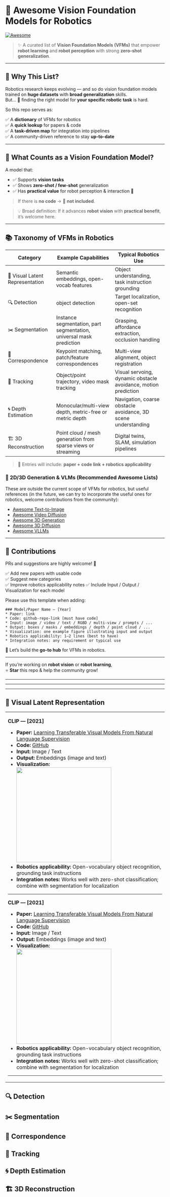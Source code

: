 # 🚀 **Awesome Vision Foundation Models for Robotics**
[![Awesome](https://awesome.re/badge.svg)](https://awesome.re)

> ✨ A curated list of **Vision Foundation Models (VFMs)** that empower **robot learning** and **robot perception** with strong **zero-shot generalization**.

---

## 🎯 **Why This List?**
Robotics research keeps evolving — and so do vision foundation models trained on **huge datasets** with **broad generalization** skills.  
But… 🤯 finding the right model for **your specific robotic task** is hard.

So this repo serves as:

✅ A **dictionary** of VFMs for robotics  
✅ A **quick lookup** for papers & code  
✅ A **task-driven map** for integration into pipelines  
✅ A community-driven reference to stay **up-to-date**

---

## 🧩 **What Counts as a Vision Foundation Model?**
A model that:

- ✅ Supports **vision tasks**
- ✅ Shows **zero-shot / few-shot** generalization
- ✅ Has **practical value** for robot perception & interaction 🤖

> If there is **no code** → 🚫 **not included**.

> 💡 Broad definition: If it advances **robot vision** with **practical benefit**, it’s welcome here.

---

## 📚 **Taxonomy of VFMs in Robotics**

| Category | Example Capabilities | Typical Robotics Use |
|---------|---------------------|---------------------|
| 🧱 Visual Latent Representation | Semantic embeddings, open-vocab features | Object understanding, task instruction grounding |
| 🔍 Detection | object detection | Target localization, open-set recognition |
| ✂️ Segmentation | Instance segmentation, part segmentation, universal mask prediction | Grasping, affordance extraction, occlusion handling |
| 🔗 Correspondence | Keypoint matching, patch/feature correspondences | Multi-view alignment, object registration |
| 🧭 Tracking | Object/point trajectory, video mask tracking | Visual servoing, dynamic obstacle avoidance, motion prediction |
| 🌀 Depth Estimation | Monocular/multi-view depth, metric-free or metric depth | Navigation, coarse obstacle avoidance, 3D scene understanding |
| 🏗️ 3D Reconstruction | Point cloud / mesh generation from sparse views or streaming  | Digital twins, SLAM, simulation pipelines |

> 🔨 Entries will include: **paper + code link + robotics applicability**

### 🌌 2D/3D Generation & VLMs (Recommended Awesome Lists)
These are outside the current scope of VFMs for robotics, but useful references (in the future, we can try to incorporate the useful ones for robotics, welcome contributions from the community):

* [Awesome Text-to-Image](https://github.com/Yutong-Zhou-cv/Awesome-Text-to-Image)  
* [Awesome Video Diffusion](https://github.com/showlab/Awesome-Video-Diffusion)  
* [Awesome 3D Generation](https://github.com/justimyhxu/awesome-3D-generation)  
* [Awesome 3D Diffusion](https://github.com/cwchenwang/awesome-3d-diffusion)  
* [Awesome VLLMs](https://github.com/JackYFL/awesome-VLLMs)  

---

## 🤝 **Contributions**
PRs and suggestions are highly welcome! 🚀

✅ Add new papers with usable code  
✅ Suggest new categories  
✅ Improve robotics applicability notes
✅ Include Input / Output / Visualization for each model

Please use this template when adding:
```
### Model/Paper Name — [Year]
* Paper: link
* Code: github-repo-link [must have code]
* Input: image / video / text / RGBD / multi-view / prompts / ...
* Output: boxes / masks / embeddings / depth / point cloud / ...
* Visualization: one example figure illustrating input and output
* Robotics applicability: 1–2 lines (best to have)
* Integration notes: any requirement or typical use
```

📩 Let’s build the **go-to hub** for VFMs in robotics.

---

If you’re working on **robot vision** or **robot learning**,  
⭐ **Star** this repo & help the community grow!

---
---
---
## 🧱 Visual Latent Representation

<table>
<tr>
<td>

<strong>CLIP — [2021]</strong><br>
<ul>
<li><strong>Paper:</strong> <a href="https://openai.com/research/clip">Learning Transferable Visual Models From Natural Language Supervision</a></li>
<li><strong>Code:</strong> <a href="https://github.com/openai/CLIP">GitHub</a></li>
<li><strong>Input:</strong> Image / Text</li>
<li><strong>Output:</strong> Embeddings (image and text)</li>
<li><strong>Visualization:</strong><br><img src="https://raw.githubusercontent.com/openai/CLIP/main/CLIP.png" width="300"></li>
<li><strong>Robotics applicability:</strong> Open-vocabulary object recognition, grounding task instructions</li>
<li><strong>Integration notes:</strong> Works well with zero-shot classification; combine with segmentation for localization</li>
</ul>
<hr>

<strong>CLIP — [2021]</strong><br>
<ul>
<li><strong>Paper:</strong> <a href="https://openai.com/research/clip">Learning Transferable Visual Models From Natural Language Supervision</a></li>
<li><strong>Code:</strong> <a href="https://github.com/openai/CLIP">GitHub</a></li>
<li><strong>Input:</strong> Image / Text</li>
<li><strong>Output:</strong> Embeddings (image and text)</li>
<li><strong>Visualization:</strong><br><img src="https://raw.githubusercontent.com/openai/CLIP/main/CLIP.png" width="300"></li>
<li><strong>Robotics applicability:</strong> Open-vocabulary object recognition, grounding task instructions</li>
<li><strong>Integration notes:</strong> Works well with zero-shot classification; combine with segmentation for localization</li>
</ul>
<hr>

</td>
</tr>
</table>





## 🔍 Detection

## ✂️ Segmentation

## 🔗 Correspondence 

## 🧭 Tracking

## 🌀 Depth Estimation

## 🏗️ 3D Reconstruction 